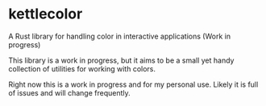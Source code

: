 # kettlecolor
A Rust library for handling color in interactive applications (Work in progress)

This library is a work in progress, but it aims to be a small yet handy collection of utilities for working with colors.

Right now this is a work in progress and for my personal use. Likely it is full of issues and will change frequently.
